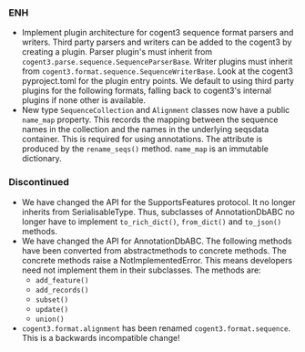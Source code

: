 <!--
A new scriv changelog fragment.

Uncomment the section that is right (remove the HTML comment wrapper).
-->

<!--
### Contributors

- A bullet item for the Contributors category.

-->
### ENH

- Implement plugin architecture for cogent3 sequence format parsers and
  writers. Third party parsers and writers can be added to the cogent3
  by creating a plugin. Parser plugin's must inherit from 
  `cogent3.parse.sequence.SequenceParserBase`. Writer plugins
  must inherit from `cogent3.format.sequence.SequenceWriterBase`. Look at
  the cogent3 pyproject.toml for the plugin entry points.
  We default to using third party plugins for the following formats,
  falling back to cogent3's internal plugins if none other is available.
- New type `SequenceCollection` and `Alignment` classes now have
  a public `name_map` property. This records the mapping between
  the sequence names in the collection and the names in the
  underlying seqsdata container. This is required for using annotations.
  The attribute is produced by the `rename_seqs()` method. `name_map`
  is an immutable dictionary.

<!--
### BUG

- A bullet item for the BUG category.

-->
<!--
### DOC

- A bullet item for the DOC category.

-->
<!--
### Deprecations

- A bullet item for the Deprecations category.

-->

### Discontinued

- We have changed the API for the SupportsFeatures protocol. It no longer
  inherits from SerialisableType. Thus, subclasses of AnnotationDbABC no
  longer have to implement `to_rich_dict()`, `from_dict()` and
  `to_json()` methods.
- We have changed the API for AnnotationDbABC. The following methods
  have been converted from abstractmethods to concrete methods. The
  concrete methods raise a NotImplementedError. This means
  developers need not implement them in their subclasses. The methods are:
  - `add_feature()`
  - `add_records()`
  - `subset()`
  - `update()`
  - `union()`
- `cogent3.format.alignment` has been renamed `cogent3.format.sequence`.
   This is a backwards incompatible change!
